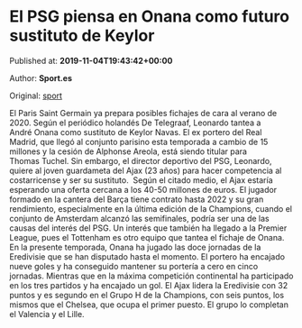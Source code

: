 
# El PSG piensa en Onana como futuro sustituto de Keylor

Published at: **2019-11-04T19:43:42+00:00**

Author: **Sport.es**

Original: [sport](https://www.sport.es/es/noticias/resto-del-mundo/psg-piensa-onana-como-futuro-sustituto-keylor-7714452)

El Paris Saint Germain ya prepara posibles fichajes de cara al verano de 2020. Según el periódico holandés De Telegraaf, Leonardo tantea a André Onana como sustituto de Keylor Navas.
El ex portero del Real Madrid, que llegó al conjunto parisino esta temporada a cambio de 15 millones y la cesión de Alphonse Areola, está siendo titular para Thomas Tuchel. Sin embargo, el director deportivo del PSG, Leonardo, quiere al joven guardameta del Ajax (23 años) para hacer competencia al costarricense y ser su sustituto. 
Según el citado medio, el Ajax estaría esperando una oferta cercana a los 40-50 millones de euros. El jugador formado en la cantera del Barça tiene contrato hasta 2022 y su gran rendimiento, especialmente en la última edición de la Champions, cuando el conjunto de Amsterdam alcanzó las semifinales, podría ser una de las causas del interés del PSG. Un interés que también ha llegado a la Premier League, pues el Tottenham es otro equipo que tantea el fichaje de Onana.
En la presente temporada, Onana ha jugado las doce jornadas de la Eredivisie que se han disputado hasta el momento. El portero ha encajado nueve goles y ha conseguido mantener su portería a cero en cinco jornadas. Mientras que en la máxima competición continental ha participado en los tres partidos y ha encajado un gol.
El Ajax lidera la Eredivisie con 32 puntos y es segundo en el Grupo H de la Champions, con seis puntos, los mismos que el Chelsea, que ocupa el primer puesto. El grupo lo completan el Valencia y el Lille.
